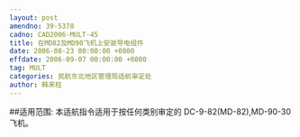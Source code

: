 ```yaml
---
layout: post
amendno: 39-5378
cadno: CAD2006-MULT-45
title: 在MD82及MD90飞机上安装导电组件
date: 2006-08-23 00:00:00 +0800
effdate: 2006-09-07 00:00:00 +0800
tag: MULT
categories: 民航东北地区管理局适航审定处
author: 韩来柱
---
```


##适用范围:
本适航指令适用于按任何类别审定的 DC-9-82(MD-82),MD-90-30飞机。

